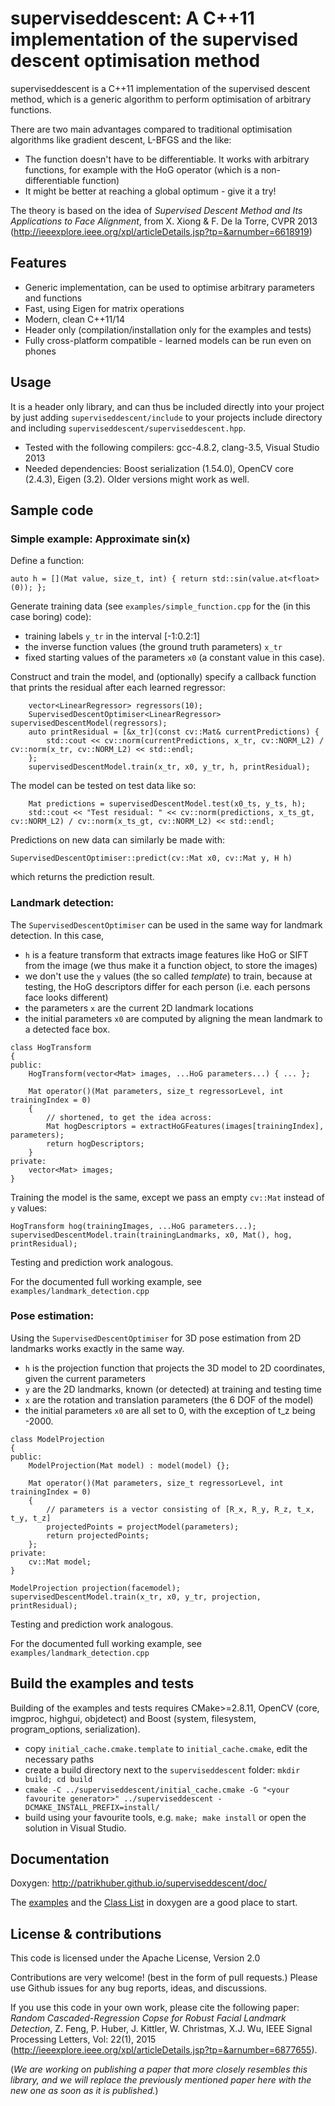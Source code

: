 # superviseddescent: A C++11 implementation of the supervised descent optimisation method


superviseddescent is a C++11 implementation of the supervised descent method, which is a generic algorithm to perform optimisation of arbitrary functions.

There are two main advantages compared to traditional optimisation algorithms like gradient descent, L-BFGS and the like:
* The function doesn't have to be differentiable. It works with arbitrary functions, for example with the HoG operator (which is a non-differentiable function)
* It might be better at reaching a global optimum - give it a try!

The theory is based on the idea of _Supervised Descent Method and Its Applications to Face Alignment_, from X. Xiong & F. De la Torre, CVPR 2013 (http://ieeexplore.ieee.org/xpl/articleDetails.jsp?tp=&arnumber=6618919)

## Features

* Generic implementation, can be used to optimise arbitrary parameters and functions
* Fast, using Eigen for matrix operations
* Modern, clean C++11/14
* Header only (compilation/installation only for the examples and tests)
* Fully cross-platform compatible - learned models can be run even on phones

## Usage

It is a header only library, and can thus be included directly into your project by just adding `superviseddescent/include` to your projects include directory and including `superviseddescent/superviseddescent.hpp`.

* Tested with the following compilers: gcc-4.8.2, clang-3.5, Visual Studio 2013
* Needed dependencies: Boost serialization (1.54.0), OpenCV core (2.4.3), Eigen (3.2). Older versions might work as well.

## Sample code

### Simple example: Approximate sin(x)

Define a function:

    auto h = [](Mat value, size_t, int) { return std::sin(value.at<float>(0)); };

Generate training data (see `examples/simple_function.cpp` for the (in this case boring) code):
* training labels `y_tr` in the interval [-1:0.2:1]
* the inverse function values (the ground truth parameters) `x_tr`
* fixed starting values of the parameters `x0` (a constant value in this case).

Construct and train the model, and (optionally) specify a callback function that prints the residual after each learned regressor:

~~~{.cpp}
	vector<LinearRegressor> regressors(10);
	SupervisedDescentOptimiser<LinearRegressor> supervisedDescentModel(regressors);
	auto printResidual = [&x_tr](const cv::Mat& currentPredictions) {
		std::cout << cv::norm(currentPredictions, x_tr, cv::NORM_L2) / cv::norm(x_tr, cv::NORM_L2) << std::endl;
	};
	supervisedDescentModel.train(x_tr, x0, y_tr, h, printResidual);
~~~	

The model can be tested on test data like so:
~~~{.cpp}
	Mat predictions = supervisedDescentModel.test(x0_ts, y_ts, h);
	std::cout << "Test residual: " << cv::norm(predictions, x_ts_gt, cv::NORM_L2) / cv::norm(x_ts_gt, cv::NORM_L2) << std::endl;
~~~

Predictions on new data can similarly be made with:
~~~{.cpp}
SupervisedDescentOptimiser::predict(cv::Mat x0, cv::Mat y, H h)
~~~
which returns the prediction result.


### Landmark detection:

The `SupervisedDescentOptimiser` can be used in the same way for landmark detection. In this case,

* `h` is a feature transform that extracts image features like HoG or SIFT from the image (we thus make it a function object, to store the images)
* we don't use the `y` values (the so called _template_) to train, because at testing, the HoG descriptors differ for each person (i.e. each persons face looks different)
* the parameters `x` are the current 2D landmark locations
* the initial parameters `x0` are computed by aligning the mean landmark to a detected face box.

~~~{.cpp}
class HogTransform
{
public:
	HogTransform(vector<Mat> images, ...HoG parameters...) { ... };
	
	Mat operator()(Mat parameters, size_t regressorLevel, int trainingIndex = 0)
	{
		// shortened, to get the idea across:
		Mat hogDescriptors = extractHoGFeatures(images[trainingIndex], parameters);
		return hogDescriptors;
	}
private:
	vector<Mat> images;
}
~~~

Training the model is the same, except we pass an empty `cv::Mat` instead of `y` values:
~~~{.cpp}
HogTransform hog(trainingImages, ...HoG parameters...);
supervisedDescentModel.train(trainingLandmarks, x0, Mat(), hog, printResidual);
~~~

Testing and prediction work analogous.

For the documented full working example, see `examples/landmark_detection.cpp`


### Pose estimation:

Using the `SupervisedDescentOptimiser` for 3D pose estimation from 2D landmarks works exactly in the same way.

* `h` is the projection function that projects the 3D model to 2D coordinates, given the current parameters
* `y` are the 2D landmarks, known (or detected) at training and testing time
* `x` are the rotation and translation parameters (the 6 DOF of the model)
* the initial parameters `x0` are all set to 0, with the exception of t_z being -2000.

~~~{.cpp}
class ModelProjection
{
public:
	ModelProjection(Mat model) : model(model) {};

	Mat operator()(Mat parameters, size_t regressorLevel, int trainingIndex = 0)
	{
		// parameters is a vector consisting of [R_x, R_y, R_z, t_x, t_y, t_z]
		projectedPoints = projectModel(parameters);
		return projectedPoints;
	};
private:
	cv::Mat model;
}
~~~

~~~{.cpp}
ModelProjection projection(facemodel);
supervisedDescentModel.train(x_tr, x0, y_tr, projection, printResidual);
~~~

Testing and prediction work analogous.

For the documented full working example, see `examples/landmark_detection.cpp`


## Build the examples and tests

Building of the examples and tests requires CMake>=2.8.11, OpenCV (core, imgproc, highgui, objdetect) and Boost (system, filesystem, program_options, serialization).

* copy `initial_cache.cmake.template` to `initial_cache.cmake`, edit the necessary paths
* create a build directory next to the `superviseddescent` folder: `mkdir build; cd build`
* `cmake -C ../superviseddescent/initial_cache.cmake -G "<your favourite generator>" ../superviseddescent -DCMAKE_INSTALL_PREFIX=install/`
* build using your favourite tools, e.g. `make; make install` or open the solution in Visual Studio.


## Documentation

Doxygen: http://patrikhuber.github.io/superviseddescent/doc/

The [examples](https://github.com/patrikhuber/superviseddescent/tree/master/examples) and the [Class List](http://patrikhuber.github.io/superviseddescent/doc/annotated.html) in doxygen are a good place to start.

## License & contributions

This code is licensed under the Apache License, Version 2.0

Contributions are very welcome! (best in the form of pull requests.) Please use Github issues for any bug reports, ideas, and discussions.

If you use this code in your own work, please cite the following paper: _Random Cascaded-Regression Copse for Robust Facial Landmark Detection_, Z. Feng, P. Huber, J. Kittler, W. Christmas, X.J. Wu, IEEE Signal Processing Letters, Vol: 22(1), 2015 (http://ieeexplore.ieee.org/xpl/articleDetails.jsp?tp=&arnumber=6877655).

(_We are working on publishing a paper that more closely resembles this library, and we will replace the previously mentioned paper here with the new one as soon as it is published._)
